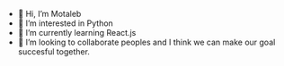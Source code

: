 - 👋 Hi, I’m Motaleb
- 👀 I’m interested in Python
- 🌱 I’m currently learning React.js
- 💞️ I’m looking to collaborate peoples and I think we can make our goal succesful together.

<!---
motaleb583/motaleb583 is a ✨ special ✨ repository because its `README.md` (this file) appears on your GitHub profile.
You can click the Preview link to take a look at your changes.
--->
